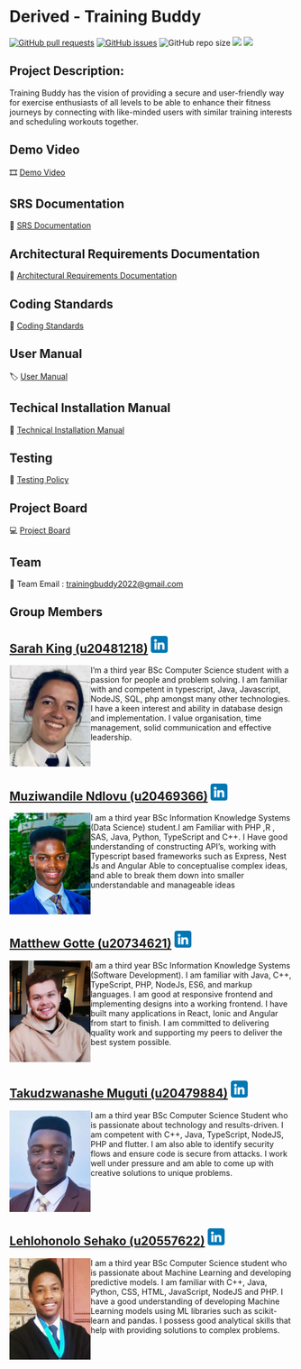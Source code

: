 # Derived - Training Buddy


<a href= "https://github.com/COS301-SE-2022/Training-Buddy/pulls"><img alt="GitHub pull requests" src="https://img.shields.io/github/issues-pr/COS301-SE-2022/Training-Buddy?style=plastic"></a>
<a href = "https://github.com/COS301-SE-2022/Training-Buddy/issues"><img alt="GitHub issues" src="https://img.shields.io/github/issues/COS301-SE-2022/Training-Buddy?style=plastic"></a>
<img alt="GitHub repo size" src="https://img.shields.io/github/repo-size/COS301-SE-2022/Training-Buddy?style=plastic">
<a href="https://github.com/COS301-SE-2022/Training-Buddy/actions/workflows/index.yml"><img src="https://github.com/COS301-SE-2022/Training-Buddy/actions/workflows/index.yml/badge.svg"/></a>
<a href="https://codecov.io/gh/COS301-SE-2022/Training-Buddy"><img src="https://codecov.io/gh/COS301-SE-2022/Training-Buddy/branch/develop/graph/badge.svg?token=9XR7O7FKXM"/></a>


## Project Description:
Training Buddy has the vision of providing a secure and user-friendly way for exercise enthusiasts of all levels to be able to enhance their fitness journeys by connecting with like-minded users with similar training interests and scheduling workouts together.

## Demo Video 
<!-- [Demo 1 Video](https://drive.google.com/file/d/1VgraqJdbI0Ttjr7Imh1lyMxpHckIchIe/view?usp=sharing) <br />
[Demo 2 Video](https://drive.google.com/file/d/16HGM6abDNq-PTmbMsWscwEkMdnlFbey5/view) <br />
[Demo 3 Video](https://drive.google.com/file/d/1QhfkF6Se2Vh7Useu7G4fC1lsxzP24H38/view) <br/> -->
:film_strip: [Demo Video](https://drive.google.com/file/d/1f9YZdDtqQ-1-LLaHhmr3q-a6UK6JMN-m/view?usp=sharing)


## SRS Documentation 
<!-- [SRS Documentation V1.0](https://github.com/COS301-SE-2022/Training-Buddy/wiki/SRS-Documentation) <br />
[SRS Documentation V2.0](https://drive.google.com/file/d/1vYGTjTBwJ1_2B4sOtKG0e5vTziMNE-wg/view) <br />
[SRS Documentation V3.0](https://drive.google.com/file/d/1vYGTjTBwJ1_2B4sOtKG0e5vTziMNE-wg/view) <br /> -->
:blue_book: [SRS Documentation](https://drive.google.com/file/d/1fABmfDkwz0Ezh6cKfqpg52FSbCJvISKI/view?usp=sharing) 

## Architectural Requirements Documentation
<!-- [Architectural Requirements Documentation V1.0](https://drive.google.com/file/d/1xsvFs1x3hQXYKuIIrjz9z2tl8D2qWe4l/view) <br />
[Architectural Requirements Documentation V2.0](https://drive.google.com/file/d/1fABmfDkwz0Ezh6cKfqpg52FSbCJvISKI/view?usp=sharing)<br/>
[Architectural Requirements Documentation V3.0](https://drive.google.com/file/d/1fABmfDkwz0Ezh6cKfqpg52FSbCJvISKI/view?usp=sharing)<br/> -->
:scroll: [Architectural Requirements Documentation](https://drive.google.com/file/d/1KlKqZSvIDJDhWchjRhmDR57qQ7EfsQ4k/view?usp=sharing)

## Coding Standards
:bookmark_tabs: [Coding Standards](https://drive.google.com/file/d/1g6UESbQdgPT59G09W2i9J_fzj0e0kqNq/view) <br />

## User Manual
<!-- [User Manual V1.0](https://drive.google.com/file/d/1e91Brcpey9gcpRX7sWTTVkQFFI2ISfT_/view?usp=sharing) <br />
[User Manual V2.0](https://drive.google.com/file/d/1eVV3DswPrMxBuh9t8f9dCcnYcHnR4ijP/view?usp=sharing) <br/> -->
:label: [User Manual](https://drive.google.com/file/d/1W9fEsayeOTKhEAtDZDiu6kat_7wnuhSY/view?usp=sharing) <br/>

## Techical Installation Manual
<!-- [Technical Installation Manual V1.0](https://drive.google.com/file/d/1S1eTzJuTcUshSHsP_U5ZVLyc221xTdLc/view?usp=sharing) <br/> -->
:page_with_curl: [Technical Installation Manual](https://drive.google.com/file/d/1YVK2sgfkmA80ODPcHXC7LnNcsD7kjp1n/view?usp=sharing)

## Testing
:green_book: [Testing Policy](https://drive.google.com/drive/folders/1BvFLOpGtyEMrmksEEIFJdeTm02gMu0ZF?usp=sharing) <br/>
<!-- [Usability Testing V1.0](https://drive.google.com/drive/folders/1jR68bcUlaCEGVx0pGDFy7-68lqCDx9Ns?usp=sharing) <br/> -->
## Project Board
:computer: [Project Board](https://github.com/COS301-SE-2022/Training-Buddy/projects/1)

## Team
:email: Team Email : [trainingbuddy2022@gmail.com](https://trainingbuddy2022@gmail.com)


## Group Members
<!-- -------------------------------------------------------------- -->
<!--SARAH-->
## [Sarah King (u20481218)](https://github.com/sarah-a-king) <a href="https://www.linkedin.com/in/sarah-king-030363234/"><img height="30px" src="https://github.com/COS301-SE-2022/Training-Buddy/blob/main/profileimages/linkedin.png"></img></a>
<img src="https://github.com/COS301-SE-2022/Training-Buddy/blob/main/profileimages/Sarah_King.png" alt="Image" align="left" height="180px"/>

I’m a third year BSc Computer Science student with a passion for people and problem solving. I am familiar with and competent in typescript, Java, Javascript, NodeJS, SQL, php amongst many other technologies. I have a keen interest and ability in database design and implementation. I value organisation, time management, solid communication and effective leadership.

<br clear="left"/>

<!--MUZI-->
## [Muziwandile Ndlovu (u20469366)](https://github.com/MuziwandileTNdlovu) <a href="https://www.linkedin.com/in/muziwandile-taboka-ndlovu-b5aab6230/"><img height="30px" src="https://github.com/COS301-SE-2022/Training-Buddy/blob/main/profileimages/linkedin.png"></img></a>
<img src="https://github.com/COS301-SE-2022/Training-Buddy/blob/main/profileimages/Muziwandile_Ndlovu.png" alt="Image" align="left" height="180px"/>

I am a third year BSc Information Knowledge Systems (Data Science) student.I am Familiar with PHP ,R , SAS, Java, Python, TypeScript and C++. I Have good understanding of constructing API’s, working with Typescript based frameworks such as Express, Nest Js and Angular Able to conceptualise complex ideas, and able to break them down into smaller understandable and manageable ideas

<br clear="left"/>

<!--MATTHEW-->
## [Matthew Gotte (u20734621)](https://github.com/MatthewGotte) <a href="https://www.linkedin.com/in/matthew-gotte-ab85531a4/"><img height="30px" src="https://github.com/COS301-SE-2022/Training-Buddy/blob/main/profileimages/linkedin.png"></img></a>
<img src="https://github.com/COS301-SE-2022/Training-Buddy/blob/main/profileimages/Matthew_Gotte.png" alt="Image" align="left" height="180px"/>

I am a third year BSc Information Knowledge Systems (Software Development). I am familiar with Java, C++, TypeScript, PHP, NodeJs, ES6, and markup languages. I am good at responsive frontend and implementing designs into a working frontend. I have built many applications in React, Ionic and Angular from start to finish. I am committed to delivering quality work and supporting my peers to deliver the best system possible.

<br clear="left"/>

<!--TAKU-->
## [Takudzwanashe Muguti (u20479884)](https://github.com/takumuguti) <a href="https://www.linkedin.com/in/takudzwanashe-muguti-987208206/"><img height="30px" src="https://github.com/COS301-SE-2022/Training-Buddy/blob/main/profileimages/linkedin.png"></img></a>
<img src="https://github.com/COS301-SE-2022/Training-Buddy/blob/main/profileimages/Takudzwanashe_Muguti.png" alt="Image" align="left" height="180px"/>

I am a third year BSc Computer Science Student who is passionate about technology and results-driven. I am competent with C++, Java, TypeScript, NodeJS, PHP and flutter. I am also able to identify security flows and ensure code is secure from attacks. I work well under pressure and am able to come up with creative solutions to unique problems.

<br clear="left"/>

<!--HLONI-->
## [Lehlohonolo Sehako (u20557622)](https://github.com/Lehlohonolo-Sehako) <a href="https://www.linkedin.com/in/lehlohonolo-sehako-4378311b6/"><img height="30px" src="https://github.com/COS301-SE-2022/Training-Buddy/blob/main/profileimages/linkedin.png"></img></a>
<img src="https://github.com/COS301-SE-2022/Training-Buddy/blob/main/profileimages/Lehlohonolo_Sehako.png" alt="Image" align="left" height="180px"/>

I am a third year BSc Computer Science student who is passionate about Machine Learning and developing predictive models. I am familiar with C++, Java, Python, CSS, HTML, JavaScript, NodeJS and PHP. I have a good understanding of developing Machine Learning models using ML libraries such as scikit-learn and pandas. I possess good analytical skills that help with providing solutions to complex problems.

<br clear="left"/>

<!-- -------------------------------------------------------------- -->
